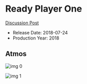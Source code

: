 # Ready Player One

[Discussion Post](https://www.avsforum.com/threads/bass-eq-for-filtered-movies.2995212/post-56720998)

* Release Date: 2018-07-24
* Production Year: 2018

## Atmos

![img 0](https://i.imgur.com/M4mWOTG.jpg)

![img 1](https://i.imgur.com/5x58b4S.jpg)

